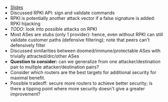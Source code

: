 - [Slides](https://docs.google.com/presentation/d/1fXK5ph4Z0vS9nEj1GUEh_jxevoYF2NeQS9_DP2uy4rA/edit?usp=sharing)
- Discussed RPKI API: sign and validate commands
- RPKI is potentially another attack vector if a false signature is added: RPKI hijacking
- *TODO*: look into possible attacks on RPKI
- Most ASes are stubs (only 1 provider): hence, even without RPKI can still validate customer paths (defensive filtering);
note that peers can't defensively filter
- Discussed similarities between doomed/immune/protectable ASes with trivially attracted/drc/other ASes
- **Question to consider:** can we generalize from one attacker/destination pair to multiple attacker/destination pairs?
- Consider which routers are the best targets for additional security for maximal benefit.
- Possible tradeoff: secure more routers to achieve better security; is there a tipping point where more security doesn't give a greater improvement?

